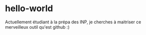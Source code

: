 # hello-world
Actuellement étudiant à la prépa des INP, je cherches à maitriser ce merveilleux outil qu'est github :)
